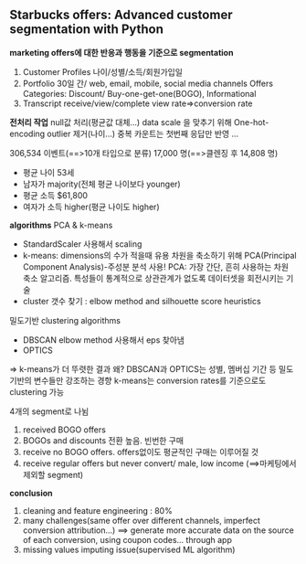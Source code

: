 ## Starbucks offers: Advanced customer segmentation with Python ##

**marketing offers에 대한 반응과 행동을 기준으로 segmentation**

 1. Customer Profiles
나이/성별/소득/회원가입일
 2. Portfolio
30일 간/ web, email, mobile, social media channels
Offers Categories: Discount/ Buy-one-get-one(BOGO), Informational
 3. Transcript
receive/view/complete
view rate=>conversion rate

**전처리 작업**
null값 처리(평균값 대체...)
data scale 을 맞추기 위해 One-hot-encoding
outlier 제거(나이...)
중복 카운트는 첫번째 응답만 반영
...

306,534 이벤트(==>10개 타입으로 분류)
17,000 명(==>클렌징 후 14,808 명)

 - 평균 나이 53세
 - 남자가 majority(전체 평균 나이보다 younger)
 - 평균 소득 $61,800
 - 여자가 소득 higher(평균 나이도 higher)


**algorithms**
PCA & k-means

 - StandardScaler 사용해서 scaling
 - k-means: dimensions의 수가 적을때 유용
차원을 축소하기 위해 PCA(Principal Component Analysis)-주성분 분석 사용!
PCA: 가장 간단, 흔히 사용하는 차원 축소 알고리즘. 특성들이 통계적으로 상관관계가 없도록 데이터셋을 회전시키는 기술
 - cluster 갯수 찾기 : elbow method and silhouette score heuristics

밀도기반 clustering algorithms

 - DBSCAN
elbow method 사용해서 eps 찾아냄
 - OPTICS

=> k-means가 더 뚜렷한 결과
왜? DBSCAN과 OPTICS는 성별, 멤버십 기간 등 밀도 기반의 변수들만 강조하는 경향
k-means는 conversion rates를 기준으로도 clustering 가능

4개의 segment로 나뉨
1. received BOGO offers
2. BOGOs and discounts 전환 높음. 빈번한 구매
3. receive no BOGO offers. offers없이도 평균적인 구매는 이루어질 것
4. receive regular offers but never convert/ male, low income (==>마케팅에서 제외할 segment)

**conclusion**
1. cleaning and feature engineering : 80%
2. many challenges(same offer over different channels, imperfect conversion attribution...)
==> generate more accurate data on the source of each conversion, using coupon codes... through app
3. missing values imputing issue(supervised ML algorithm)

